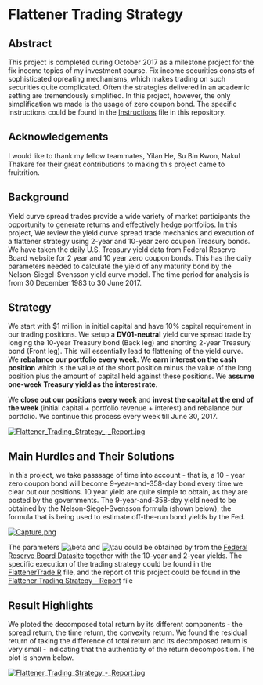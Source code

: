 # Flattener Trading Strategy

## Abstract

This project is completed during October 2017 as a milestone project for the fix income topics of my investment course. Fix income securities consists of sophisticated opreating mechanisms, which makes trading on such securities quite complicated. Often the strategies delivered in an academic setting are tremendously simplified. In this project, however, the only simplification we made is the usage of zero coupon bond. The specific instructions could be found in the  [Instructions](./Instructions.pdf) file in this repository.

## Acknowledgements

I would like to thank my fellow teammates, Yilan He, Su Bin Kwon, Nakul Thakare for their great contributions to making this project came to fruitrition.

## Background

Yield curve spread trades provide a wide variety of market participants the opportunity to generate returns and effectively hedge portfolios. In this project, We review the yield curve spread trade mechanics and execution of a flattener strategy using 2-year and 10-year zero coupon Treasury bonds. We have taken the daily U.S. Treasury yield data from Federal Reserve Board website for 2 year
and 10 year zero coupon bonds. This has the daily parameters needed to calculate the yield of any maturity bond by the Nelson-Siegel-Svensson yield curve model. The time period for analysis is from 30 December 1983 to 30 June 2017. 

## Strategy

We start with $1 million in initial capital and have 10% capital requirement in our trading positions. We setup a **DV01-neutral** yield curve spread trade by longing the 10-year Treasury bond (Back leg) and shorting 2-year Treasury bond (Front leg). This will essentially lead to flattening of the yield curve. We **rebalance our portfolio every week**. We **earn interest on the cash position** which is the value of the short position minus the value of the long position plus the amount of capital held against these positions. We **assume one-week Treasury yield as the interest rate**. 

We **close out our positions every week** and **invest the capital at the end of the week** (initial capital + portfolio revenue + interest) and rebalance our portfolio. We continue this process every week till June 30, 2017.

[![Flattener_Trading_Strategy_-_Report.jpg](https://s18.postimg.org/vd111p8p5/Flattener_Trading_Strategy_-_Report.jpg)](https://postimg.org/image/eci4t0vnp/)

## Main Hurdles and Their Solutions

In this project, we take passsage of time into account - that is, a 10 - year zero coupon bond will become 9-year-and-358-day bond every time we clear out our positions. 10 year yield are quite simple to obtain, as they are posted by the governments. The 9-year-and-358-day yield need to be obtained by the Nelson-Siegel-Svensson formula (shown below), the formula that is being used to estimate off-the-run bond yields by the Fed. 

[![Capture.png](https://s18.postimg.org/4y7lvhxsp/Capture.png)](https://postimg.org/image/vja4r205x/)

The parameters <a><img src="https://latex.codecogs.com/gif.latex?\inline&space;\beta" title="\beta" /></a> and <a><img src="https://latex.codecogs.com/gif.latex?\tau" title="\tau" /></a> could be obtained by from the [Federal Reserve Board Datasite](https://www.federalreserve.gov/pubs/feds/2006/200628/200628abs.html) together with the 10-year and 2-year yields. The specific execution of the trading strategy could be found in the [FlattenerTrade.R](./FlattenerTrade.R) file, and the report of this project could be found in the [Flattener Trading Strategy - Report](./Flattener_Trading_Strategy-Report.pdf) file

## Result Highlights

We ploted the decomposed total return by its different components -  the spread return, the time return, the convexity return. We found the residual return of taking the difference of total return and its decomposed return is very small - indicating that the authenticity of the return decomposition. The plot is shown below.

[![Flattener_Trading_Strategy_-_Report.jpg](https://s18.postimg.org/omkjsbyex/Flattener_Trading_Strategy_-_Report.jpg)](https://postimg.org/image/qedin8hrp/)
